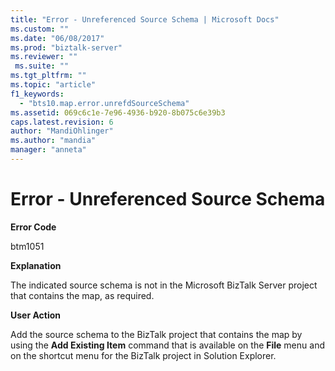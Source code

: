 ```yaml
---
title: "Error - Unreferenced Source Schema | Microsoft Docs"
ms.custom: ""
ms.date: "06/08/2017"
ms.prod: "biztalk-server"
ms.reviewer: ""
 ms.suite: ""
ms.tgt_pltfrm: ""
ms.topic: "article"
f1_keywords: 
  - "bts10.map.error.unrefdSourceSchema"
ms.assetid: 069c6c1e-7e96-4936-b920-8b075c6e39b3
caps.latest.revision: 6
author: "MandiOhlinger"
ms.author: "mandia"
manager: "anneta"
---
```

# Error - Unreferenced Source Schema
**Error Code**  
  
 btm1051  
  
 **Explanation**  
  
 The indicated source schema is not in the Microsoft BizTalk Server project that contains the map, as required.  
  
 **User Action**  
  
 Add the source schema to the BizTalk project that contains the map by using the **Add Existing Item** command that is available on the **File** menu and on the shortcut menu for the BizTalk project in Solution Explorer.